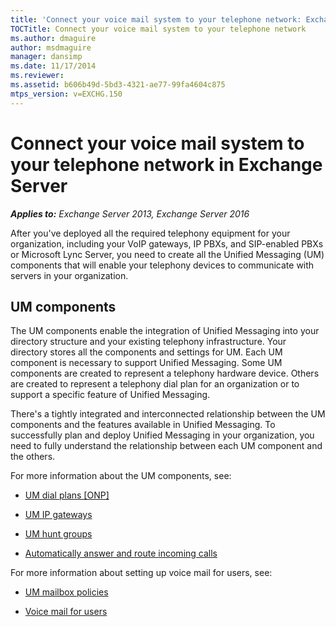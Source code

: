 ```yaml
---
title: 'Connect your voice mail system to your telephone network: Exchange 2013 Help'
TOCTitle: Connect your voice mail system to your telephone network
ms.author: dmaguire
author: msdmaguire
manager: dansimp
ms.date: 11/17/2014
ms.reviewer: 
ms.assetid: b606b49d-5bd3-4321-ae77-99fa4604c875
mtps_version: v=EXCHG.150
---
```


# Connect your voice mail system to your telephone network in Exchange Server

_**Applies to:** Exchange Server 2013, Exchange Server 2016_

After you've deployed all the required telephony equipment for your organization, including your VoIP gateways, IP PBXs, and SIP-enabled PBXs or Microsoft Lync Server, you need to create all the Unified Messaging (UM) components that will enable your telephony devices to communicate with servers in your organization.

## UM components

The UM components enable the integration of Unified Messaging into your directory structure and your existing telephony infrastructure. Your directory stores all the components and settings for UM. Each UM component is necessary to support Unified Messaging. Some UM components are created to represent a telephony hardware device. Others are created to represent a telephony dial plan for an organization or to support a specific feature of Unified Messaging.

There's a tightly integrated and interconnected relationship between the UM components and the features available in Unified Messaging. To successfully plan and deploy Unified Messaging in your organization, you need to fully understand the relationship between each UM component and the others.

For more information about the UM components, see:

- [UM dial plans [ONP]](um-dial-plans-exchange-2013-help.md)

- [UM IP gateways](um-ip-gateways-exchange-2013-help.md)

- [UM hunt groups](um-hunt-groups-exchange-2013-help.md)

- [Automatically answer and route incoming calls](automatically-answer-and-route-calls-exchange-2013-help.md)

For more information about setting up voice mail for users, see:

- [UM mailbox policies](um-mailbox-policies-exchange-2013-help.md)

- [Voice mail for users](voice-mail-for-users-exchange-2013-help.md)
